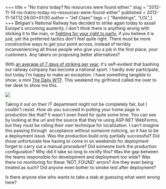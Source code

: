 +++
title = "No trains today? No resources were found either."
slug = "2012-11-14-no-trains-today-no-resources-were-found-either"
published = 2012-11-14T12:26:00+01:00
author = "Jef Claes"
tags = [ "Ramblings", "LOL",]
+++
Belgian's National Railway has decided to strike again today to assail
Europe's oncoming austerity. I don't think there is anything wrong with
sticking it to the man, or [fighting for your right to
party](http://www.youtube.com/watch?v=eBShN8qT4lk), if you believe it is
just, yet the preferred tactics don't feel quite right. There must be
more constructive ways to get your point across, instead of terribly
inconveniencing all those people who give you a job in the first place,
your customers. Any takers on proposing better alternatives?  
  
With [an average of 7 days of striking per
year](http://www.knack.be/nieuws/belgie/gemiddeld-7-wilde-spoorstakingen-per-jaar/article-4000207259915.htm),
it's self-evident that bashing our railway company has become a national
sport. I hardly ever participate, but today I'm happy to make an
exception. I have something tangible to show; a mini [The Daily
WTF](http://thedailywtf.com/). This weekend my girlfriend called me over
to her desk to show me this.  
  

[![](/post/images/thumbnails/2012-11-14-no-trains-today-no-resources-were-found-either-Afbeelding+3.png)](/post/images/2012-11-14-no-trains-today-no-resources-were-found-either-Afbeelding+3.png)

  
Taking it out on their IT department might not be completely fair, but I
couldn't resist. How do you succeed in putting your home page in
production like that? It wasn't even fixed for quite some time. You can
see by looking at the url and the source that they're using ASP.NET
WebForms, but they must be rolling their own technique for localization.
I can't imagine this passing through  acceptance without someone
noticing, so it has to be a deployment issue. Was the production build
only partially successful? Did those unfortunate few having to come in
on weekends for deployment forget to carry out a manual procedure? Did
someone bork the production configuration? Why did it take so long to
rectify this? Was the gap between the teams responsible for development
and deployment too wide? Was there no monitoring for these 'NOT\_FOUND'
errors? Are they even being treated as such? Did anyone even bother to
smoke test after deployment?  
  
Is there anyone else who wants to take a stab at guessing what went
wrong here?
